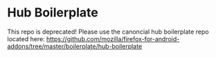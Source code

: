 # Hub Boilerplate

This repo is deprecated! Please use the canoncial hub boilerplate repo located here:
https://github.com/mozilla/firefox-for-android-addons/tree/master/boilerplate/hub-boilerplate
